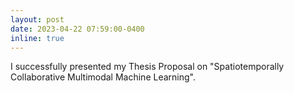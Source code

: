 ```yaml
---
layout: post
date: 2023-04-22 07:59:00-0400
inline: true
---
```


I successfully presented my Thesis Proposal on "Spatiotemporally Collaborative Multimodal Machine Learning".